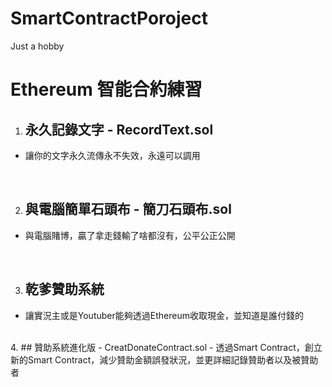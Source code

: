 # SmartContractPoroject
Just a hobby

# Ethereum 智能合約練習

1. ## 永久記錄文字 - RecordText.sol
- 讓你的文字永久流傳永不失效，永遠可以調用
<br>

2. ## 與電腦簡單石頭布 - 簡刀石頭布.sol
- 與電腦賭博，贏了拿走錢輸了啥都沒有，公平公正公開

<br>

3. ## 乾爹贊助系統
- 讓實況主或是Youtuber能夠透過Ethereum收取現金，並知道是誰付錢的
<br>
4. ## 贊助系統進化版 - CreatDonateContract.sol
- 透過Smart Contract，創立新的Smart Contract，減少贊助金額誤發狀況，並更詳細記錄贊助者以及被贊助者
